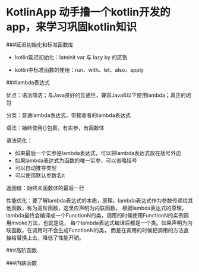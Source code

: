# KotlinApp 动手撸一个kotlin开发的app，来学习巩固kotlin知识


###延迟初始化和标准函数库

- kotlin延迟初始化：lateinit var  与 lazy by 的区别 

- kotlin中标准函数的使用：run、with、let、also、apply


###lambda表达式

优点：语法简洁；与Java良好的互通性，兼容Java8以下使用lambda；真正的闭包

分类：普通lambda表达式，带接收者的lambda表达式

语法：始终使用{}包裹，有实参，有函数体

语法简化：
- 如果最后一个实参是lambda表达式，可以将lambda表达式放在括号外边
- 如果lambda表达式为函数的唯一实参，可以省略括号
- 可以自动推导类型
- 可以使用默认参数名it

返回值：始终未函数体的最后一行

性能优化：要了解lambda表达式的本质，原理。lambda表达式作为参数传递给其他函数，称为高阶函数，这里应声明为内联函数。
根据lambda表达式的原理，lambda最终会编译成一个FunctionN的类，调用的时候使用FunctionN的实例调用invoke方法，也就是说，
每个lambda表达式编译后都是一个类。如果声明为内联函数，在调用时不会生成FunctionN的类，
而是在调用的时候把调用的方法直接给替换上去，降低了性能开销。


###高阶函数

###内联函数
